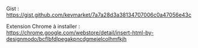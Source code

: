 Gist :
https://gist.github.com/kevmarket/7a7a28d3a38134707006c0a47056e43c

Extension Chrome à installer :
https://chrome.google.com/webstore/detail/insert-html-by-designmodo/bcflbfdlpegakpncdgmejelcolhmfkjh
